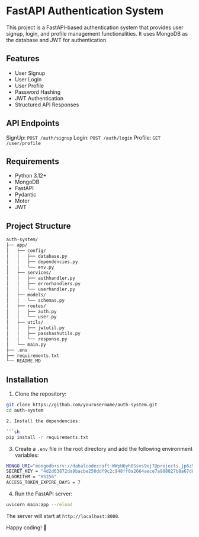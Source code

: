 # FastAPI Authentication System

This project is a FastAPI-based authentication system that provides user signup, login, and profile management functionalities. It uses MongoDB as the database and JWT for authentication.

## Features

- User Signup
- User Login
- User Profile
- Password Hashing
- JWT Authentication
- Structured API Responses

## API Endpoints
 SignUp: `POST /auth/signup`
 Login: `POST /auth/login`
 Profile: `GET /user/profile`


## Requirements

- Python 3.12+
- MongoDB
- FastAPI
- Pydantic
- Motor
- JWT

## Project Structure

```sh
auth-system/
├── app/
│   ├── config/
│   │   ├── database.py
│   │   ├── dependencies.py
│   │   └── env.py
│   ├── services/
│   │   ├── authhandler.py
│   │   ├── errorhandlers.py
│   │   └── userhandler.py
│   ├── models/
│   │   └── schemas.py
│   ├── routes/
│   │   ├── auth.py
│   │   └── user.py
│   ├── utils/
│   │   ├── jwtutil.py
│   │   ├── passhashutils.py
│   │   └── response.py
│   └── main.py
├── .env
├── requirements.txt
└── README.MD
```

## Installation

1. Clone the repository:

```sh
git clone https://github.com/yourusername/auth-system.git
cd auth-system

2. Install the dependencies:

```sh
pip install -r requirements.txt
```

3. Create a `.env` file in the root directory and add the following environment variables:

```sh
MONGO_URI="mongodb+srv://dahalcodecraft:WWpH6yh8Ssvs9ej7@projects.jp6z5.mongodb.net/"
SECRET_KEY = "4d2d63872da9bacbe250ddf9c2c948ff0a2664aece7a988827b8a67d88cda078"
ALGORITHM = "HS256"
ACCESS_TOKEN_EXPIRE_DAYS = 7
```

4. Run the FastAPI server:

```sh
uvicorn main:app --reload
```

The server will start at `http://localhost:8000`.


Happy coding! 🚀